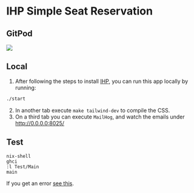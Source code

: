 # IHP Simple Seat Reservation

## GitPod

<a href="https://gitpod.io/#https://github.com/Gizra/ihp-simple-seat-reservation"><img src="https://gitpod.io/button/open-in-gitpod.svg"/></a>

## Local

1. After following the steps to install [IHP](https://ihp.digitallyinduced.com/Guide/installation.html), you can run this app locally by running:

```bash
./start
```

2. In another tab execute `make tailwind-dev` to compile the CSS.
3. On a third tab you can execute `MailHog`, and watch the emails under http://0.0.0.0:8025/




## Test

```
nix-shell
ghci
:l Test/Main
main
```

If you get an error [see this](https://ihp.digitallyinduced.com/Guide/testing.html#:~:text=Please%20note%20that%20when%20entering).
